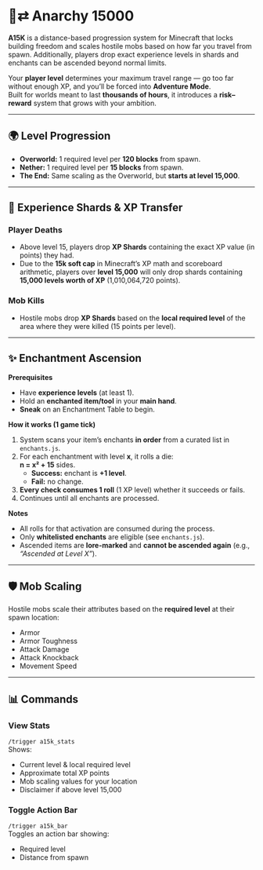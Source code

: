 # 🧪⇄ Anarchy 15000
**A15K** is a distance-based progression system for Minecraft that locks building freedom and scales hostile mobs based on how far you travel from spawn.
Additionally, players drop exact experience levels in shards and enchants can be ascended beyond normal limits.

Your **player level** determines your maximum travel range — go too far without enough XP, and you’ll be forced into **Adventure Mode**.  
Built for worlds meant to last **thousands of hours**, it introduces a **risk–reward** system that grows with your ambition.

---

## 🌍 Level Progression
- **Overworld:** 1 required level per **120 blocks** from spawn.  
- **Nether:** 1 required level per **15 blocks** from spawn.  
- **The End:** Same scaling as the Overworld, but **starts at level 15,000**.

---

## 💎 Experience Shards & XP Transfer

### **Player Deaths**
- Above level 15, players drop **XP Shards** containing the exact XP value (in points) they had.  
- Due to the **15k soft cap** in Minecraft’s XP math and scoreboard arithmetic, players over **level 15,000** will only drop shards containing **15,000 levels worth of XP** (1,010,064,720 points).

### **Mob Kills**
- Hostile mobs drop **XP Shards** based on the **local required level** of the area where they were killed (15 points per level).

---

## ✨ Enchantment Ascension

**Prerequisites**
- Have **experience levels** (at least 1).  
- Hold an **enchanted item/tool** in your **main hand**.  
- **Sneak** on an Enchantment Table to begin.

**How it works (1 game tick)**
1. System scans your item’s enchants **in order** from a curated list in `enchants.js`.  
2. For each enchantment with level **x**, it rolls a die:  
   **n = x² + 15** sides.  
   - **Success:** enchant is **+1 level**.  
   - **Fail:** no change.  
3. **Every check consumes 1 roll** (1 XP level) whether it succeeds or fails.  
4. Continues until all enchants are processed.

**Notes**
- All rolls for that activation are consumed during the process.  
- Only **whitelisted enchants** are eligible (see `enchants.js`).  
- Ascended items are **lore-marked** and **cannot be ascended again** (e.g., *“Ascended at Level X”*).

---

## 🛡️ Mob Scaling
Hostile mobs scale their attributes based on the **required level** at their spawn location:

- Armor  
- Armor Toughness  
- Attack Damage  
- Attack Knockback  
- Movement Speed  

---

## 📊 Commands

### **View Stats**  
`/trigger a15k_stats`  
Shows:
- Current level & local required level  
- Approximate total XP points  
- Mob scaling values for your location  
- Disclaimer if above level 15,000  

### **Toggle Action Bar**  
`/trigger a15k_bar`  
Toggles an action bar showing:
- Required level  
- Distance from spawn  
